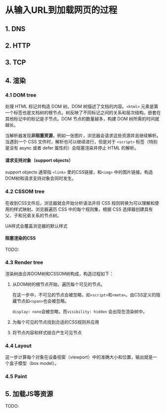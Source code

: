 # 从输入URL到加载网页的过程

## 1. DNS

## 2. HTTP

## 3. TCP

## 4. 渲染
### 4.1 DOM tree
处理 HTML 标记并构造 DOM 树。DOM 树描述了文档的内容。`<html>` 元素是第一个标签也是文档树的根节点。树反映了不同标记之间的关系和层次结构。嵌套在其他标记中的标记是子节点。DOM 节点的数量越多，构建 DOM 树所需的时间就越长。

当解析器发现**非阻塞资源**，例如一张图片，浏览器会请求这些资源并且继续解析。当遇到一个 CSS 文件时，解析也可以继续进行，但是对于 `<script>` 标签（特别是没有 async 或者 defer 属性的）会阻塞渲染并停止 HTML 的解析。

#### 请求支持对象（support objects）
support objects 通常指 `<link>` 里的CSS链接，和`<img>` 中的图片链接。构造DOM树和请求支持对象会同时发生。

### 4.2 CSSOM tree
在收到CSS文件后，浏览器就会开始分析语法并将 CSS 规则转换为可以理解和使用的样式映射。浏览器遍历 CSS 中的每个规则集，根据 CSS 选择器创建具有父、子和兄弟关系的节点树。

UA样式会覆盖浏览器的默认样式

#### 阻塞渲染的CSS
TODO:


### 4.3 Render tree
渲染树由合并DOM树和CSSOM树构成，构造过程如下：
1. 从DOM树的根节点开始，遍历每个可见的节点。
    
    在这一步中，不可见的节点会被忽略，如`<script>`和`<meta>`。由CSS定义的隐藏节点如`<span>`也会被忽略。

    `display: none`会被忽略，而`visibility: hidden` 会出现在渲染树中。

2. 为每个可见的节点找到合适的CSS规则并应用
3. 将节点内容和样式结合产生可见节点

### 4.4 Layout
这一步计算每个对象在设备视窗（viewport）中的准确大小和位置，输出就是一个盒子模型（box model）。

### 4.5 Paint

## 5. 加载JS等资源

TODO: 